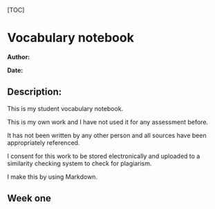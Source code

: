 [TOC]

#  Vocabulary notebook

**Author:** 

**Date:**





## Description:

This is my  student vocabulary notebook.

This is my own work and I have not used it for any assessment before.

It has not been written by any other person and all sources have been appropriately referenced.

I consent for this work to be stored electronically and uploaded to a similarity checking system to check for plagiarism.

I make this by using Markdown.




## Week one
